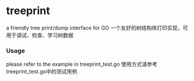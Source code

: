 # treeprint
a friendly tree print/dump interface for GO
一个友好的树结构体打印实现，可用于调试、检查、学习树数据
### Usage
please refer to the example in treeprint_test.go
使用方式请参考treeprint_test.go中的测试用例
